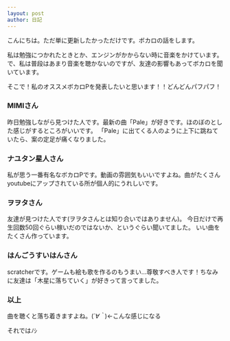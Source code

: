 ```yaml
---
layout: post
author: 日記
---
```

こんにちは。ただ単に更新したかっただけです。ボカロの話をします。 <!--more-->

私は勉強につかれたときとか、エンジンがかからない時に音楽をかけています。
で、私は普段はあまり音楽を聴かないのですが、友達の影響もあってボカロを聞いています。

そこで！私のオススメボカロPを発表したいと思います！！どんどんパフパフ！

### MIMIさん

昨日勉強しながら見つけた人です。最新の曲「Pale」が好きです。ほのぼのとした感じがするところがいいです。
「Pale」に出てくる人のように上下に跳ねていたら、案の定足が痛くなりました。

### ナユタン星人さん

私が思う一番有名なボカロPです。動画の雰囲気もいいですよね。曲がたくさんyoutubeにアップされている所が個人的にうれしいです。

### ヲヲタさん

友達が見つけた人です(ヲヲタさんとは知り合いではありません)。
今日だけで再生回数50回ぐらい稼いだのではないか、というぐらい聞いてました。
いい曲をたくさん作っています。

### はんごうすいはんさん

scratcherです。ゲームも絵も歌を作るのもうまい…尊敬すべき人です！ちなみに友達は「木星に落ちていく」が好きって言ってました。

### 以上

曲を聴くと落ち着きますよね。(*´∀｀*)←こんな感じになる

それではﾉｼ
